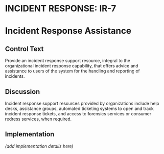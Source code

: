 # INCIDENT RESPONSE: IR-7
# Incident Response Assistance

## Control Text

Provide an incident response support resource, integral to the organizational incident response capability, that offers advice and assistance to users of the system for the handling and reporting of incidents.

## Discussion

Incident response support resources provided by organizations include help desks, assistance groups, automated ticketing systems to open and track incident response tickets, and access to forensics services or consumer redress services, when required.

## Implementation

_(add implementation details here)_